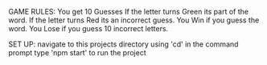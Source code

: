 GAME RULES:
You get 10 Guesses
If the letter turns Green its part of the word.
If the letter turns Red its an incorrect guess.
You Win if you guess the word.
You Lose if you guess 10 incorrect letters.

SET UP:
navigate to this projects directory using 'cd' in the command prompt
type 'npm start' to run the project